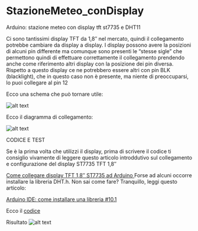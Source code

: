 # StazioneMeteo_conDisplay
Arduino: stazione meteo con display tft st7735 e DHT11

Ci sono tantissimi display TFT da 1,8″ nel mercato, quindi il collegamento potrebbe cambiare da display a display. I display possono avere la posizioni di alcuni pin differente ma comunque sono presenti le “stesse sigle” che permettono quindi di effettuare correttamente il collegamento prendendo anche come riferimento altri display con la posizione dei pin diversa. Rispetto a questo display ce ne potrebbero essere altri con pin BLK (blacklight), che in questo caso non è presente, ma niente di preoccuparsi, lo puoi collegare al pin 12

Ecco una schema che può tornare utile:

![alt text](https://i0.wp.com/www.moreware.org/wp/wp-content/uploads/2021/09/map.png?w=315&ssl=1)

Ecco il diagramma di collegamento:

![alt text](https://i0.wp.com/www.moreware.org/wp/wp-content/uploads/2021/09/Untitled-Sketch-2_bb-11.png?w=824&ssl=1)

CODICE E TEST

Se è la prima volta che utilizzi il display, prima di scrivere il codice ti consiglio vivamente di leggere questo articolo introddutivo sul collegamento e configurazione del display ST7735 TFT 1,8″

[Come collegare display TFT 1,8″ ST7735 ad Arduino
](https://www.moreware.org/wp/blog/2022/01/04/come-collegare-display-tft-18-st7735-ad-arduino/)
Forse ad alcuni occorre installare la libreria DHT.h. Non sai come fare? Tranquillo, leggi questo articolo:

[Arduino IDE: come installare una libreria #10.1
](https://www.moreware.org/wp/blog/2020/03/11/arduino-ide-come-installare-una-libreria-10-1/)

Ecco il [codice](https://github.com/SimoneMoreWare/StazioneMeteo_conDisplay/blob/main/meteo.ino)

Risultato
![alt text](https://i0.wp.com/www.moreware.org/wp/wp-content/uploads/2021/09/e353581f-dbe6-4ee6-92fe-21d428b385cc.jpg?resize=1024%2C461&ssl=1)
